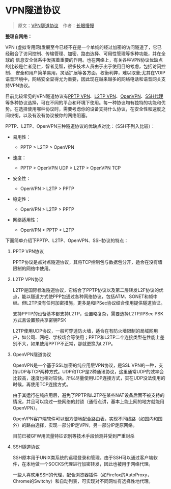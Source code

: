 # VPN隧道协议

> 原文：[VPN隧道协议](https://blog.csdn.net/cymm_liu/article/details/16889457)&emsp;作者：[长眼慢慢](https://blog.csdn.net/cymm_liu)

**整理自网络：**

VPN \(虚拟专用网\)发展至今已经不在是一个单纯的经过加密的访问隧道了，它已经融合了访问控制、传输管理、加密、路由选择、可用性管理等多种功能，并在全球的 信息安全体系中发挥着重要的作用。也在网络上，有关各种VPN协议优缺点的比较是仁者见仁，智者见智，很多技术人员由于出于使用目的考虑，包括访问控制、 安全和用户简单易用，灵活扩展等各方面，权衡利弊，难以取舍;尤其在VOIP语音环境中，网络安全显得尤为重要，因此现在越来越多的网络电话和语音网关支 持VPN协议。

目前比较常见的VPN隧道协议有[PPTP VPN](http://web.xieshenglin.com/tag/pptp-vpn/)、[L2TP  VPN](http://web.xieshenglin.com/tag/l2tp-vpn/)、[OpenVPN](http://web.xieshenglin.com/tag/openvpn/)、[SSH代理](http://web.xieshenglin.com/tag/ssh/)等多种协议选择，可在不同的平台和环境下使用。每一种协议均有独特的功能和优势。在选择使用哪种协议时，需要考虑你的设备支持什么协议，在安全性和速度之间权衡，以及有没有协议被你的网络阻塞。

PPTP、L2TP、OpenVPN三种隧道协议的优缺点对比：（SSH不列入比较）：

* 易用性：
    * PPTP &gt; L2TP &gt; OpenVPN

* 速度：
    * PPTP &gt; OpenVPN UDP &gt; L2TP &gt; OpenVPN TCP

* 安全性：
    * OpenVPN &gt; L2TP &gt; PPTP

* 稳定性：
    * OpenVPN &gt; L2TP &gt; PPTP

* 网络适用性：
    * OpenVPN &gt; PPTP &gt; L2TP

下面简单介绍下PPTP、L2TP、OpenVPN、SSH协议的特点：

1. PPTP VPN协议

    PPTP协议是点对点隧道协议，其将TCP控制包与数据包分开，适合在没有墙限制的网络中使用。

2. L2TP VPN协议

    L2TP是国际标准隧道协议，它结合了PPTP协议以及第二层转发L2F协议的优点，能以隧道方式使PPP包通过各种网络协议，包括ATM、SONET和帧中继。但L2TP没有任何加密措施，更多是和IPSec协议结合使用提供隧道验证。

    支持PPTP的设备基本都支持L2TP，设置略复杂，需要选择L2TP/IPSec PSK方式且设置预共享密钥PSK

    L2TP使用UDP协议，一般可穿透防火墙，适合在有防火墙限制的局域网用户，如公司、网吧、学校场合等使用；PPTP和L2TP二个连接类型在性能上差别不大，如果使用PPTP不正常，那就更换为L2TP。

3. OpenVPN隧道协议

    OpenVPN是一个基于SSL加密的纯应用层VPN协议，是SSL VPN的一种，支持UDP与TCP两种方式。UDP和TCP是2种通讯协议，这里通常UDP的效率会比较高，速度也相对较快。所以尽量使用UDP连接方式，实在UDP没法使用的时候，再使用TCP连接方式。

    由于其运行在纯应用层，避免了PPTP和L2TP在某些NAT设备后面不被支持的情况，并且可以绕过一些网络的封锁（通俗点讲，基本上能上网的地方就能用OpenVPN）。

    OpenVPN客户端软件可以很方便地配合路由表，实现不同线路（如国内和国外）的路由选择，实现一部分IP走VPN，另一部分IP走原网络。

    目前已被GFW用流量特征识别等技术手段侦测并受到严重封杀

4. SSH隧道协议

    SSH原本用于UNIX类系统的远程登录和管理。由于SSH可以通过客户端软件，在本地做一个SOCKS代理进行加密转发，因此也被用于网络代理。

    一些人喜欢用SSH的代理，配合浏览器插件（如Firefox的AutoProxy，Chrome的Switchy）和自动列表，可实现对不同网址有选择性地代理。